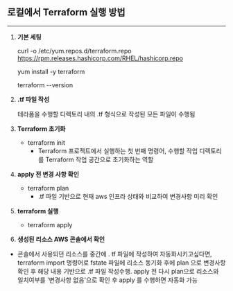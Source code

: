 ## 로컬에서 Terraform 실행 방법

---

1. **기본 세팅**
    
    curl -o /etc/yum.repos.d/terraform.repo https://rpm.releases.hashicorp.com/RHEL/hashicorp.repo
    
    yum install -y terraform
    
    terraform --version
    
2. **.tf 파일 작성**
    
    테라폼을 수행할 디렉토리 내의 .tf 형식으로 작성된 모든 파일이 수행됨 
    
3. **Terraform 초기화**
    - terraform init
        - Terraform 프로젝트에서 실행하는 첫 번째 명령어, 수행할 작업 디렉토리를 Terraform 작업 공간으로 초기화하는 역할
4. **apply 전 변경 사항 확인**
    - terraform plan
        - .tf 파일 기반으로 현재 aws 인프라 상태와 비교하여 변경사항 미리 확인
5. **terraform 실행**
    - terraform apply
6. **생성된 리소스 AWS 콘솔에서 확인**

+ 콘솔에서 사용되던 리소스를 중간에 . tf 파일에 작성하여 자동화시키고싶다면, terraform import 명령어로 fstate 파일에 리소스 동기화 후에 plan 으로 변경사항 확인 후 해당 내용 기반으로 .tf 파일 작성수행. apply 전 다시 plan으로 리소스와 일치여부를 '변경사항 없음'으로 확인 후 apply 를 수행하면 자동화 가능
